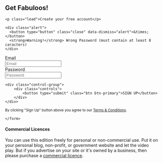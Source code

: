 <h2>Get Fabuloos!</h2>


<div class="row-fluid">
  <div class="span8">
	
	<p class="lead">Create your free account</p>
	
	<div class="alert">
	  <button type="button" class="close" data-dismiss="alert">&times;</button>
	  <strong>Warning!</strong> Wrong Password (must contain at least 8 caracters)
	</div>
	
<form class="form-horizontal" method="post" action="http://fabuloos.ws/register">

<div class="control-group">
    	<label class="control-label" for="inputEmail">Email</label>
    	<div class="controls">
      		<input type="text" class="input" id="inputEmail" placeholder="Email">
    	</div>
 </div>

<div class="control-group">
    	<label class="control-label" for="inputPassword">Password</label>
    	<div class="controls">
      		<input type="password" class="input" id="inputPassword" placeholder="Password">
    	</div>
  	</div>

	<div class="control-group">
		<div class="controls">
      		<button type="submit" class="btn btn-primary">SIGN UP</button>
    	</div>
  	</div>

<p><small>By clicking "Sign Up" button above you agree to our <a href="/terms.html">Terms & Conditions</a>.</small></p>

</div>

	</form>

<div class="span4">
                <div class="thumbnail">
                  <div class="caption">
			          <h4>Commercial Licences</h4>
			          <p>You can use this edition freely for personal or non-commercial use. Put it on your personal blog, non-profit, or government website and let the video play. But if you advertise on your site or it's owned by a business, then please purchase a <a href="/products/pricing.html">commercial licence</a>.</p>
                  </div>
                </div>


</div>
</div>

